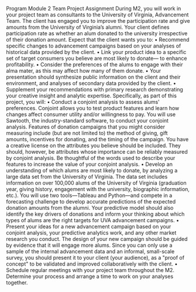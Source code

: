 Program Module 2 Team Project Assignment
During M2, you will work in your project team as consultants to the University of Virginia, Advancement Team. The client has engaged you to improve the participation rate and give amounts from the University of Virginia’s alumni. Your client defines participation rate as whether an alum donated to the university irrespective of their donation amount. Expect that the client wants you to:
• Recommend specific changes to advancement campaigns based on your analyses of historical data provided by the client.
• Link your product idea to a specific set of target consumers you believe are most likely to donate— to enhance profitability.
• Consider the preferences of the alums to engage with their alma mater, as this may affect how many of them donate.
• Your presentation should synthesize public information on the client and their environment, and analyses of secondary data provided by the client.
• Supplement your recommendations with primary research demonstrating your creative insight and analytic expertise.
Specifically, as part of this project, you will:
• Conduct a conjoint analysis to assess alums' preferences. Conjoint allows you to test product features and learn how changes affect consumer utility and/or willingness to pay. You will use Sawtooth, the industry-standard software, to conduct your conjoint analysis. Features of donation campaigns that you might consider measuring include (but are not limited to) the method of giving, gift amounts, incentives for donating, and the timing of the campaign. You have a creative license on the attributes you believe should be included. They should, however, be attributes whose importance can be reliably measured by conjoint analysis. Be thoughtful of the words used to describe your features to increase the value of your conjoint analysis.
• Develop an understanding of which alums are most likely to donate, by analyzing a large data set from the University of Virginia. The data set includes information on over 100,000 alums of the University of Virginia (graduation year, giving history, engagement with the university, biographic information, etc.). You will use two tools—Tableau and Python—and compete in a forecasting challenge to develop accurate predictions of the expected donation amounts from the alumni. Your predictive model should also identify the key drivers of donations and inform your thinking about which types of alums are the right targets for UVA advancement campaigns.
• Present your ideas for a new advancement campaign based on your conjoint analysis, your predictive analytics work, and any other market research you conduct. The design of your new campaign should be guided by evidence that it will engage more alums. Since you can only use a sample of the internal advancement data and an informal, small-scale survey, you should present it to your client (your audience), as a "proof of concept" to be validated and improved collaboratively with the client.
• Schedule regular meetings with your project team throughout the M2. Determine your process and arrange a time to work on your analyses together.
